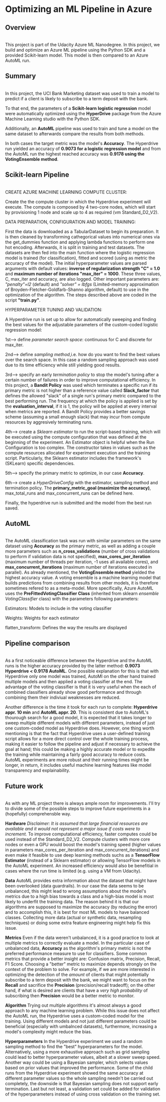 # Optimizing an ML Pipeline in Azure

## Overview
\
This project is part of the Udacity Azure ML Nanodegree.
In this project, we build and optimize an Azure ML pipeline using the Python SDK and a provided Scikit-learn model.
This model is then compared to an Azure AutoML run.

## Summary
\
In this project, the UCI Bank Marketing dataset was used to train a model to predict if a client is likely to subscribe to a term deposit with the bank.

To that end, the parameters of a **Scikit-learn logistic regression** model were automatically optimized using the **HyperDrive** package from the Azure Machine Learning studio with the Python SDK.

Additionally, an **AutoML** pipeline was used to train and tune a model on the same dataset to afterwards compare the results from both methods.

In both cases the target metric was the model's **Accuracy**. 
The Hyperdrive run yielded an accuracy of **0.9073 for a logistic regression model** and from the AutoML run the highest reached accuracy was **0.9178 using the VotingEnsemble method**.

## Scikit-learn Pipeline
\
CREATE AZURE MACHINE LEARNING COMPUTE CLUSTER:

Create the the compute cluster in which the Hyperdrive experiment will execute.
The compute is composed by 4 two-core nodes, which will start by provisioning 1 node and scale up to 4 as required (vm Standard_D2_V2).

DATA PREPARATION, CONFIGURATION AND MODEL TRAINING:

First the data is downloaded as a TabularDataset to begin its preparation. 
It is then cleaned by transforming cathegorical values into numerical ones via the get_dummies function and applying lambda functions to perform one hot encoding. Afterwards, it is split in training and test datasets. The datasets are then fed into the main function where the logistic regression model is trained (for classification), fitted and scored (using as metric the accuracy of the model). The initial hyperparameter values are parsed arguments with default values: **inverse of regularization strength "C" = 1.0** and **maximum number of iterations "max_iter" = 1000**. These three values, C, max_iter and accuracy, are also logged. Other important parameters are: *"penalty"=l2* (default) and *"solver" = lbfgs* (Limited-memory approximation of Broyden-Fletcher-Goldfarb-Shanno algorithm, default) to use in the optimization of the algorithm.
The steps described above are coded in the script **"train.py"**.

HYPERPARAMETER TUNING AND VALIDATION:

A Hyperdrive run is set up to allow for automatically sweeping and finding the best values for the adjustable parameters of the custom-coded logistic regression model:

1st--> define *parameter search space*: continuous for C and discrete for max_iter.

2nd--> define *sampling method*,i.e. how do you want to find the best values over the search space. In this case a random sampling approach was used due to its time efficiency while still yielding good results.

3rd--> specify an early *termination policy* to stop the model's tuning after a certain number of failures in order to improve computational efficiency. In this project, a **Bandit Policy** was used which terminates a specific run if its primary metric is not higher than a reference value called **Slack_factor** that defines the allowed "slack" of a single run's primary metric compared to the best performing run. The frequency at which the policy is applied is set by the **evaluation_interval**, if it is 1, the policy will be applied at every interval when metrics are reported. A Bandit Policy provides a better savings scheme (assuming a small enough slack) that may incur from compute resources by aggresively terminating runs.

4th--> create a *Sklearn estimator* to run the script-based training, which will be executed using the compute configuration that was defined at the beginning of the experiment. An Estimator object is helpful when the Run Configuration is too complex. The constructor takes in values such as the compute resources allocated for experiment execution and the training script. Particularly, the Sklearn estimator includes the framework's (SKLearn) specific dependencies.

5th--> specify the primary metric to optimize, in our case **Accuracy**.

6th--> create a *HyperDriveConfig* with the estimator, sampling method and termination policy. The **primary_metric_goal (maximize the accuracy)**, max_total_runs and max_concurrent_runs can be defined here.

Finally, the hyperdrive run is submitted and the model from the best run saved.


## AutoML
\
The AutoML classification task was run with similar parameters on the same dataset using **Accuracy** as the primary metric, as well as adding a couple more parameters such as **n_cross_validations** (number of cross validations to perform if validation data is not specified), **max_cores_per_iteration** (maximum number of threads per iteration, -1 uses all available cores), and **max_concurrent_iterations** (maximum number of iterations executed in parallel). As already mentioned, the **VotingEnsemble method** yielded the highest accuracy value. A voting ensemble is a machine learning model that builds predictions from combining results from other models, it is therefore sometimes refered to as a meta-model. More specifically, Azure AutoML uses the **PreFittedVotingClassifier Class** (inherited from sklearn *ensemble VotingClassifier* class) with the parameters following parameters:

  Estimators: Models to include in the voting classifier
  
  Weights: Weights for each estimator
  
  flatten_transform: Defines the way the results are displayed

## Pipeline comparison
\
As a first noticeable difference between the Hyperdrive and the AutoML runs is the higher accuracy provided by the latter method: **0.9073 Hyperdrive < 0.9178 AutoML**. One possible explanation for this is that with Hyperdrive only one model was trained, AutoMl on the other hand trained multiple models and then applied a voting classifier at the end. The advantage of the voting classifier is that it is very useful when the each of combined classifiers already show good performance and through combining them their indiviual weaknesses are reduced. 

Another difference is the time it took for each run to complete: **Hyperdrive appr. 10 min** and **AutoML appr. 20**. This is consistent due to AutoML's thourough search for a good model, it is expected that it takes longer to sweep multiple different models with different parameters, instead of just one custom-coded model as Hyperdrive does. However, one thing worth mentioning is that the fact that Hyperdrive uses a user-defined training script allows for a more direct control over the whole training process, making it easier to follow the pipeline and adjust if necessary to achieve the goal at hand; this could be making a highly accurate model or to expedite the training while maintaining a fairly good accuracy to reduce costs. AutoML experiments are more robust and their running times might be longer, in return, it includes useful machine learning features like model transparency and explainability.

## Future work
\
As with any ML project there is always ample room for improvements. I'll try to divide some of the possible steps to improve future experiments in a (hopefully) comprehensble way.

**Hardware**
*Disclaimer: It is assumed that large financial resources are available and it would not represent a major issue if costs were to increment.*
To improve computational efficiency, faster computes could be used instead of the Standard_D2_V2. Compute clusters with more core nodes or even a GPU would boost the model's training speed (higher values in parameters max_cores_per_iteration and max_concurrent_iterations) and even make it feasible to use deep learning methods suchs as a **TensorFlow Estimator** (instead of a Sklearn estimator) or allowing TensorFlow models in the AutoML experiment. An increased efficiency would also be benefitial in cases where the run time is limited (e.g. using a VM from Udacity).

**Data**
AutoML provides extra information about the dataset that might have been overlooked (data guardrails). In our case the data seems to be unbalanced, this might lead to wrong assumptions about the model's metrics due to a high bias towards a class and a high-bias model is most likely to underfit the training data. The reason behind it is that our algorithms are supposed to maximize the accuracy (by reducing the error) and to accomplish this, it is best for most ML models to have balanced classes. Collecting more data (actual or synthetic data, resampling techniques) or doing some extra feature engineering might help fix this issue. 

**Metrics**
Even if the data weren't unbalanced, it is a good practice to look at multiple metrics to correctly evaluate a model. In the particular case of unbalanced data, **Accuracy** as the algorithm's primary metric is not the preferred performance measure to use for classifiers. Some common metrics that provide a better insight are: Confusion matrix, Precision, Recall, F1 Score. Choosing a "better" metric to maximize depends strongly on the context of the problem to solve. For example, if we are more interested in optimizing the detection of the *amount* of clients that might potentially subscribe to a term deposit with the bank, we might want to focus on the **Recall** and sacrifice the **Precision** (precision/recall tradeoff); on the other hand, if what is desired are clients that have a *very high probability* of subscribing then **Precision** would be a better metric to monitor.

**Algorithm**
Trying out multiple algorithms it's almost always a good approach to any machine learning problem. While this issue does not affect the AutoML run, the Hyperdrive uses a custom-coded model for the training. Using different models and not just different parameters could be beneficial (especially with umbalnced datasets), furthermore, increasing a model's complexity might reduce the bias. 

**Hyperparameters**
In the Hyperdrive experiment we used a random sampling method to find the "best" hyperparameters for the model. Alternatively, using a more exhaustive approach such as grid sampling could lead to better hyperparameter values, albeit at a slower sweep speed. Another way could be using a Bayesian sampler, which selects values based on prior values that improved the performance. Some of the child runs from the Hyperdrive experiment showed the same accuracy at different parameter values so the whole sampling needn't be carried out completely, the downside is that Bayesian sampling does not support early termination.
Last but not least, a validation set could be added for validation of the hyperparameters instead of using cross validation on the training set.


